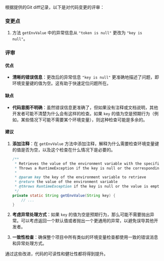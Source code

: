 根据提供的Git diff记录，以下是对代码变更的评审：

### 变更点
1. 方法 `getEnvValue` 中的异常信息从 `"token is null"` 更改为 `"key is null"`。

### 评审

#### 优点
- **清晰的错误信息**：更改后的异常信息 `"key is null"` 更准确地描述了问题，即环境变量键的值为空。这有助于快速定位问题所在。

#### 缺点
- **代码意图不明确**：虽然错误信息更准确了，但如果没有注释或文档说明，其他开发者可能不清楚为什么会有这样的检查。如果 `key` 的值为空是预期行为（例如，某些情况下可能不需要某个环境变量），则这种检查可能是多余的。

#### 建议
1. **添加注释**：在 `getEnvValue` 方法中添加注释，解释为什么需要检查环境变量键的值是否为空，以及这个检查在什么情况下是必要的。
   
   ```java
   /**
    * Retrieves the value of the environment variable with the specified key.
    * Throws a RuntimeException if the key is null or the corresponding value is empty.
    *
    * @param key the key of the environment variable to retrieve
    * @return the value of the environment variable
    * @throws RuntimeException if the key is null or the value is empty
    */
   private static String getEnvValue(String key) {
       // ...
   }
   ```

2. **考虑异常处理方式**：如果 `key` 的值为空是预期行为，那么可能不需要抛出异常。可以考虑返回一个默认值或者抛出一个更通用的异常，以避免误导其他开发者。

3. **一致性检查**：确保整个项目中所有类似的环境变量检查都使用一致的错误消息和异常处理方式。

通过这些改进，代码的可读性和健壮性都将得到提升。